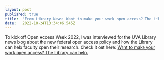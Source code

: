 ```yaml
---
layout: post 
published: true
title:  "From Library News: Want to make your work open access? The Library can help."" 
date:   2022-10-24T13:34:06.545Z 
---
```


To kick off Open Access Week 2022, I was interviewed for the UVA Library news blog about the new federal open access policy and how the Library can help faculty open their research. Check it out here: [Want to make your work open access? The Library can help.](https://news.library.virginia.edu/2022/10/21/want-to-make-your-work-open-access-the-library-can-help/)
